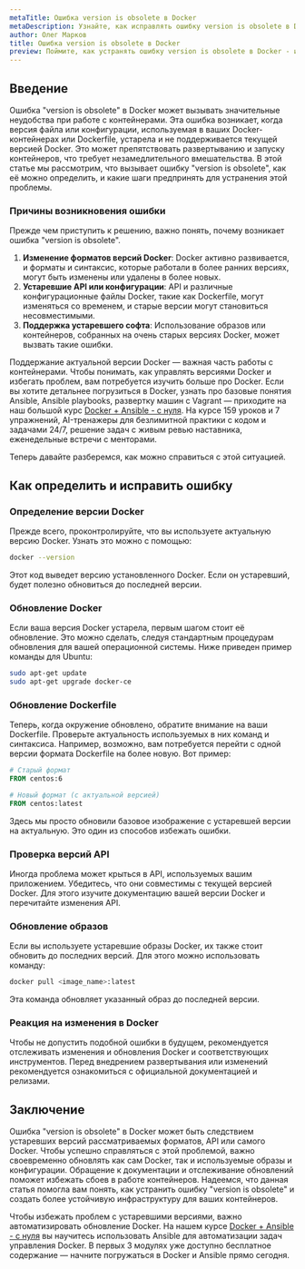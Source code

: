 ```yaml
---
metaTitle: Ошибка version is obsolete в Docker
metaDescription: Узнайте, как исправлять ошибку version is obsolete в Docker - подробный разбор причин, примеры и методы решения проблемы
author: Олег Марков
title: Ошибка version is obsolete в Docker
preview: Поймите, как устранять ошибку version is obsolete в Docker - исследуйте причины ее возникновения и получите инструкции для устранения
---
```


## Введение

Ошибка "version is obsolete" в Docker может вызывать значительные неудобства при работе с контейнерами. Эта ошибка возникает, когда версия файла или конфигурации, используемая в ваших Docker-контейнерах или Dockerfile, устарела и не поддерживается текущей версией Docker. Это может препятствовать развертыванию и запуску контейнеров, что требует незамедлительного вмешательства. В этой статье мы рассмотрим, что вызывает ошибку "version is obsolete", как её можно определить, и какие шаги предпринять для устранения этой проблемы.

### Причины возникновения ошибки

Прежде чем приступить к решению, важно понять, почему возникает ошибка "version is obsolete".

1. **Изменение форматов версий Docker**: Docker активно развивается, и форматы и синтаксис, которые работали в более ранних версиях, могут быть изменены или удалены в более новых.
2. **Устаревшие API или конфигурации**: API и различные конфигурационные файлы Docker, такие как Dockerfile, могут изменяться со временем, и старые версии могут становиться несовместимыми.
3. **Поддержка устаревшего софта**: Использование образов или контейнеров, собранных на очень старых версиях Docker, может вызвать такие ошибки.

Поддержание актуальной версии Docker — важная часть работы с контейнерами. Чтобы понимать, как управлять версиями Docker и избегать проблем, вам потребуется изучить больше про Docker. Если вы хотите детальнее погрузиться в Docker, узнать про базовые понятия Ansible, Ansible playbooks, развертку машин с Vagrant — приходите на наш большой курс [Docker + Ansible - с нуля](https://purpleschool.ru/course/docker). На курсе 159 уроков и 7 упражнений, AI-тренажеры для безлимитной практики с кодом и задачами 24/7, решение задач с живым ревью наставника, еженедельные встречи с менторами.

Теперь давайте разберемся, как можно справиться с этой ситуацией.

## Как определить и исправить ошибку

### Определение версии Docker

Прежде всего, проконтролируйте, что вы используете актуальную версию Docker. Узнать это можно с помощью:

```bash
docker --version
```
Этот код выведет версию установленного Docker. Если он устаревший, будет полезно обновиться до последней версии.

### Обновление Docker

Если ваша версия Docker устарела, первым шагом стоит её обновление. Это можно сделать, следуя стандартным процедурам обновления для вашей операционной системы. Ниже приведен пример команды для Ubuntu:

```bash
sudo apt-get update
sudo apt-get upgrade docker-ce
```

### Обновление Dockerfile

Теперь, когда окружение обновлено, обратите внимание на ваши Dockerfile. Проверьте актуальность используемых в них команд и синтаксиса. Например, возможно, вам потребуется перейти с одной версии формата Dockerfile на более новую. Вот пример:

```dockerfile
# Старый формат
FROM centos:6

# Новый формат (с актуальной версией)
FROM centos:latest
```
Здесь мы просто обновили базовое изображение с устаревшей версии на актуальную. Это один из способов избежать ошибки.

### Проверка версий API

Иногда проблема может крыться в API, используемых вашим приложением. Убедитесь, что они совместимы с текущей версией Docker. Для этого изучите документацию вашей версии Docker и перечитайте изменения API.

### Обновление образов

Если вы используете устаревшие образы Docker, их также стоит обновить до последних версий. Для этого можно использовать команду:

```bash
docker pull <image_name>:latest
```
Эта команда обновляет указанный образ до последней версии.

### Реакция на изменения в Docker

Чтобы не допустить подобной ошибки в будущем, рекомендуется отслеживать изменения и обновления Docker и соответствующих инструментов. Перед внедрением развертывания или изменений рекомендуется ознакомиться с официальной документацией и релизами.

## Заключение

Ошибка "version is obsolete" в Docker может быть следствием устаревших версий рассматриваемых форматов, API или самого Docker. Чтобы успешно справляться с этой проблемой, важно своевременно обновлять как сам Docker, так и используемые образы и конфигурации. Обращение к документации и отслеживание обновлений поможет избежать сбоев в работе контейнеров. Надеемся, что данная статья помогла вам понять, как устранить ошибку "version is obsolete" и создать более устойчивую инфраструктуру для ваших контейнеров.

Чтобы избежать проблем с устаревшими версиями, важно автоматизировать обновление Docker. На нашем курсе [Docker + Ansible - с нуля](https://purpleschool.ru/course/docker) вы научитесь использовать Ansible для автоматизации задач управления Docker. В первых 3 модулях уже доступно бесплатное содержание — начните погружаться в Docker и Ansible прямо сегодня.
